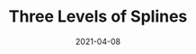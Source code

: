 ---
title: "Three Levels of Splines"
collection: talks
type: "Invited Talk"
permalink: /talks/2021-04-08-Three-Levels-Of-Spline.pdf
venue: "University of Alabama at Birmingham, REGARDS Analytic Group Meeting"
date: 2021-04-08
location: "Virtual"
---